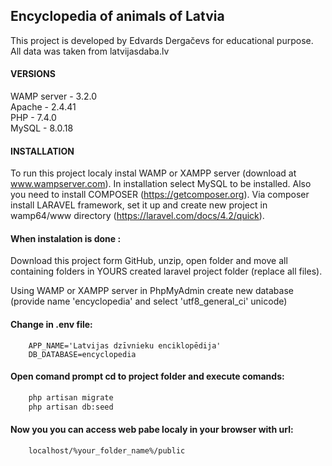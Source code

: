 ## Encyclopedia of animals of Latvia
This project is developed by Edvards Dergačevs for educational purpose. All data was taken from latvijasdaba.lv

#### VERSIONS

WAMP server - 3.2.0  
Apache - 2.4.41  
PHP - 7.4.0  
MySQL - 8.0.18

#### INSTALLATION

To run this project localy instal WAMP or XAMPP server (download at www.wampserver.com). In installation select MySQL to be installed. 
Also you need to install COMPOSER (https://getcomposer.org). Via composer install LARAVEL framework, set it up and create new project in wamp64/www directory (https://laravel.com/docs/4.2/quick).

#### When instalation is done :
Download this project form GitHub, unzip, open folder and move all containing folders in YOURS created laravel project folder (replace all files).

Using WAMP or XAMPP server in PhpMyAdmin create new database (provide name 'encyclopedia' and select 'utf8_general_ci' unicode)

#### Change in .env file:
```
    APP_NAME='Latvijas dzīvnieku enciklopēdija'
    DB_DATABASE=encyclopedia
```

#### Open comand prompt cd to project folder and execute comands:
```bash
    php artisan migrate
    php artisan db:seed
```
#### Now you you can access web pabe localy in your browser with url:
```url
    localhost/%your_folder_name%/public
```
